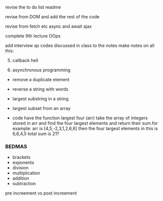 revise the to do list readme 

revise from 
DOM and add the rest of the code

revise from fetch etc 
async and await 
ajax 

complete 9th lecture 
OOps 

add interview qs codes discussed in class to the notes 
make notes on all this:

5. callback hell 

9. asynchronous programming 
- remove a duplicate element 
- reverse a string with words 
- largest substring in a string 
- largest subset from an array 

- code 
have the function largest four (arr) take the array of integers stored in arr and find the four largest elements and return their sum.for example: arr is [4,5,-2,3,1,2,6,6] then the four largest elements in this is 6,6,4,5 total sum is 21?

### BEDMAS 
- brackets 
- exponents 
- division 
- multiplication 
- addition 
- subtraction 

pre increement vs post increement 
